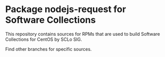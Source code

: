 # Package nodejs-request for Software Collections

This repository contains sources for RPMs that are used
to build Software Collections for CentOS by SCLo SIG.

Find other branches for specific sources.

